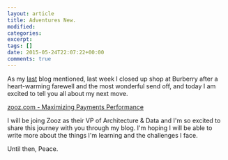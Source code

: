 ```yaml
---
layout: article
title: Adventures New.
modified:
categories:
excerpt:
tags: []
date: 2015-05-24T22:07:22+00:00
comments: true
---
```


As my [last](http://www.jonathanben.net/feel-the-fear-and-do-it-anyway/) blog mentioned, last week I closed up shop at Burberry after a heart-warming farewell and the most wonderful send off, and today I am excited to tell you all about my next move.

[zooz.com - Maximizing Payments Performance](http://www.zooz.com)

I will be joing Zooz as their VP of Architecture & Data and I'm so excited to share this journey with you through my blog. I'm hoping I will be able to write more about the things I'm learning and the challenges I face.

Until then, Peace.
